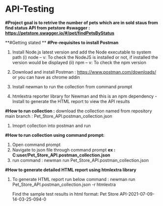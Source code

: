 # API-Testing

**#Project goal is to retrive the number of pets which are in sold staus from find status API from petstore
#swagger : https://petstore.swagger.io/#/pet/findPetsByStatus**

**#Getting stated **
**#Pre-requisites to install Postman**


1.	Install Node.js latest version and add the Node executable to system path
                (i)	node – v: To check the NodeJS is installed or not, if installed the version would be displayed
                (ii)	npm – v: To check the npm version
                    
2.	Download and install Postman : https://www.postman.com/downloads/  or you can have as chrome addin 
3.	Install newman to run the collection from command prompt
5.	htmlextra reporter library for Newman and this is an npm dependency - Install to generate the HTML report to view the API results 


**#How to run collection :**
download the collection named from repository main branch : Pet_Store_API.postman_collection.json
1. Imoprt collection into postman and run

**#How to run collection using command prompt:**
1. Open command prompt
2. Navigate to json file through command prompt **ex : C:user/Pet_Store_API.postman_collection.json**
3. run command : newman run Pet_Store_API.postman_collection.json

**#How to generate detailed HTML report using htmlextra library**
1. To generate HTML report run below command :
   newman run Pet_Store_API.postman_collection.json -r htmlextra
   
   Find the sample test results in html format: Pet Store API-2021-07-09-14-03-25-094-0

